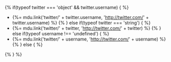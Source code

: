 {% if(typeof twitter === 'object' && twitter.username) { %}
  + {%= mdu.link('twitter/' + twitter.username, 'http://twitter.com/' + twitter.username) %}
{% } else if(typeof twitter === 'string') { %}
  + {%= mdu.link('twitter/' + twitter, 'http://twitter.com/' + twitter) %}
{% } else if(typeof username !== 'undefined') { %}
  + {%= mdu.link('twitter/' + username, 'http://twitter.com/' + username) %}
{% } else { %}
<!-- `twitter`, `twitter.username`, and `username` variables are undefined -->
{% } %}